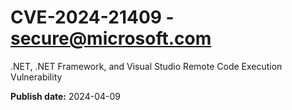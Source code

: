 # CVE-2024-21409 - secure@microsoft.com

.NET, .NET Framework, and Visual Studio Remote Code Execution Vulnerability

**Publish date:** 2024-04-09
